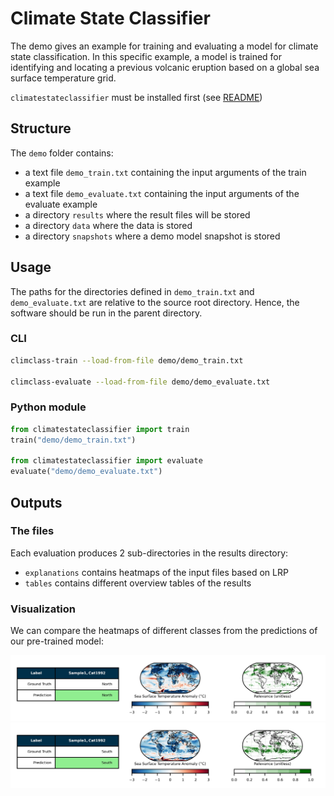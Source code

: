 # Climate State Classifier

The demo gives an example for training and evaluating a model for climate state classification. In this specific example, a model is trained for identifying and locating a previous volcanic eruption based on a global sea surface temperature grid.

`climatestateclassifier` must be installed first (see [README](https://github.com/FREVA-CLINT/climatestateclassifier/tree/clint#readme))

## Structure

The `demo` folder contains:
- a text file `demo_train.txt` containing the input arguments of the train example
- a text file `demo_evaluate.txt` containing the input arguments of the evaluate example
- a directory `results` where the result files will be stored
- a directory `data` where the data is stored
- a directory `snapshots` where a demo model snapshot is stored

## Usage

The paths for the directories defined in `demo_train.txt` and `demo_evaluate.txt` are relative to the source root directory. Hence, the software should be run in the parent directory.

### CLI

```bash
climclass-train --load-from-file demo/demo_train.txt

climclass-evaluate --load-from-file demo/demo_evaluate.txt
```

### Python module

```python
from climatestateclassifier import train
train("demo/demo_train.txt")

from climatestateclassifier import evaluate
evaluate("demo/demo_evaluate.txt")
```

## Outputs

### The files

Each evaluation produces 2 sub-directories in the results directory:
- `explanations` contains heatmaps of the input files based on LRP
- `tables` contains different overview tables of the results


### Visualization

We can compare the heatmaps of different classes from the predictions of our pre-trained model:

![Original dataset](results/explanations/demo19921North.jpg)
![Original dataset](results/explanations/demo19921South.jpg)
